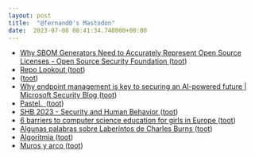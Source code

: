 ```yaml
---
layout: post
title:  "@fernand0's Mastodon"
date:  2023-07-08 08:41:34.740000+00:00
---
```

*  [Why SBOM Generators Need to Accurately Represent Open Source Licenses - Open Source Security Foundation ](https://openssf.org/blog/2023/06/20/why-sbom-generators-need-to-accurately-represent-open-source-licenses) ([toot](https://mastodon.social/@fernand0/110677570010356768))
*  [Repo Lookout ](https://www.repo-lookout.org) ([toot](https://mastodon.social/@fernand0/110677375513718130))
*  [ ](https://social.owlcode.tech/@sergiotarxz) ([toot](https://mastodon.social/@fernand0/110674510956974924))
*  [Why endpoint management is key to securing an AI-powered future \| Microsoft Security Blog ](https://www.microsoft.com/en-us/security/blog/2023/06/26/why-endpoint-management-is-key-to-securing-an-ai-powered-future) ([toot](https://mastodon.social/@fernand0/110674063888885901))
*  [Pastel.  ](https://avecesunafoto.wordpress.com/2023/07/07/pastel-2) ([toot](https://mastodon.social/@fernand0/110673967592807915))
*  [SHB 2023 - Security and Human Behavior ](https://www.heinz.cmu.edu/~acquisti/SHB2023) ([toot](https://mastodon.social/@fernand0/110673765810195818))
*  [6 barriers to computer science education for girls in Europe ](https://blog.google/around-the-globe/google-europe/computer-science-education-girls-) ([toot](https://mastodon.social/@fernand0/110673590805355734))
*  [Algunas palabras sobre Laberintos de Charles Burns ](https://blogs.20minutos.es/motel-margot/2023/06/21/algunas-palabras-sobre-laberintos-de-charles-burns) ([toot](https://mastodon.social/@fernand0/110673298246299434))
*  [Algoritmia ](https://javguerra.github.io/2023-06-24-algoritmia) ([toot](https://mastodon.social/@fernand0/110672510014852617))
*  [Muros y arco ](https://www.flickr.com/photos/fernand0/53006873152) ([toot](https://mastodon.social/@fernand0/110672408716207580))

